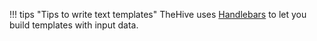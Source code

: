 !!! tips "Tips to write text templates"
    TheHive uses [Handlebars](https://handlebarsjs.com) to let you build templates with input data.